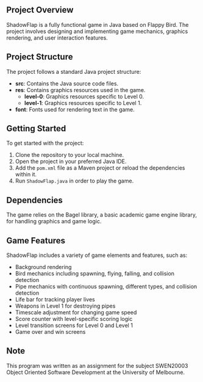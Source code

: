 ## Project Overview

ShadowFlap is a fully functional game in Java based on Flappy Bird. The project involves designing and implementing game mechanics, graphics rendering, and user interaction features.

## Project Structure

The project follows a standard Java project structure:

- **src**: Contains the Java source code files.
- **res**: Contains graphics resources used in the game.
  - **level-0**: Graphics resources specific to Level 0.
  - **level-1**: Graphics resources specific to Level 1.
- **font**: Fonts used for rendering text in the game.

## Getting Started

To get started with the project:

1. Clone the repository to your local machine.
2. Open the project in your preferred Java IDE.
3. Add the `pom.xml` file as a Maven project or reload the dependencies within it.
4. Run `ShadowFlap.java` in order to play the game.

## Dependencies

The game relies on the Bagel library, a basic academic game engine library, for handling graphics and game logic.

## Game Features

ShadowFlap includes a variety of game elements and features, such as:

- Background rendering
- Bird mechanics including spawning, flying, falling, and collision detection
- Pipe mechanics with continuous spawning, different types, and collision detection
- Life bar for tracking player lives
- Weapons in Level 1 for destroying pipes
- Timescale adjustment for changing game speed
- Score counter with level-specific scoring logic
- Level transition screens for Level 0 and Level 1
- Game over and win screens

## Note ##
This program was written as an assignment for the subject SWEN20003 Object Oriented Software Development at the University of Melbourne. 
